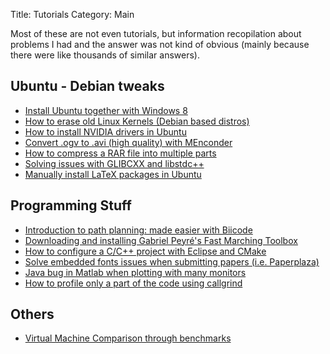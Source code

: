 Title: Tutorials
Category: Main

Most of these are not even tutorials, but information recopilation about problems I had and the answer was not kind of obvious (mainly because there were like thousands of similar answers).

## Ubuntu - Debian tweaks
- [Install Ubuntu together with Windows 8]({filename}/pages/tutorials/ubuntu_windows8.md)
- [How to erase old Linux Kernels (Debian based distros)]({filename}/pages/tutorials/erase_linux_kernels.md)
- [How to install NVIDIA drivers in Ubuntu]({filename}/pages/tutorials/nvidia_drivers.md)
- [Convert .ogv to .avi (high quality) with MEnconder]({filename}/pages/tutorials/ogvtoavi.md)
- [How to compress a RAR file into multiple parts]({filename}/pages/tutorials/rar_multiple.md)
- [Solving issues with GLIBCXX and libstdc++]({filename}/pages/tutorials/glibcxx_libstdcpp.md)
- [Manually install LaTeX packages in Ubuntu]({filename}/pages/tutorials/latex_ubuntu.md)

## Programming Stuff
- [Introduction to path planning: made easier with Biicode]({filename}/pages/tutorials/fm_biicode.md)
- [Downloading and installing Gabriel Peyré's Fast Marching Toolbox]({filename}/pages/tutorials/fm_toolbox.md)
- [How to configure a C/C++ project with Eclipse and CMake]({filename}/pages/tutorials/cmake_eclipse.md)
- [Solve embedded fonts issues when submitting papers (i.e. Paperplaza)]({filename}/pages/tutorials/embedded_fonts.md)
- [Java bug in Matlab when plotting with many monitors]({filename}/pages/tutorials/matlab_screens.md)
- [How to profile only a part of the code using callgrind](http://zariko.taba.free.fr/c++/callgrind_profile_only_a_part.html)

## Others
- [Virtual Machine Comparison through benchmarks]({filename}/pages/tutorials/vm_benchmark.md)